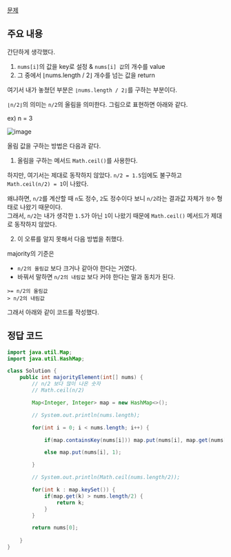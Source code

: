 [문제](https://leetcode.com/problems/majority-element/description/)

## 주요 내용

간단하게 생각했다. 

1) `nums[i]`의 값을 key로 설정 & `nums[i] 값`의 개수를 value 
2) 그 중에서 ⌊nums.length / 2⌋ 개수를 넘는 값을 return 

여기서 내가 놓쳤던 부분은 `⌊nums.length / 2⌋`를 구하는 부분이다. 

`⌊n/2⌋`의 의미는 `n/2`의 올림을 의미한다. 그림으로 표현하면 아래와 같다. 

ex) n = 3

![image](https://user-images.githubusercontent.com/64796257/194043009-17d9779d-fe37-4ccc-9b03-bf96a07db423.png)

올림 값을 구하는 방법은 다음과 같다.

1) 올림을 구하는 메서드 `Math.ceil()`를 사용한다. 

하지만, 여기서는 제대로 동작하지 않았다. `n/2 = 1.5`임에도 불구하고 `Math.ceil(n/2) = 1`이 나왔다. 

왜냐하면, `n/2`를 계산할 때 `n`도 정수, `2`도 정수이다 보니 `n/2`라는 결과값 자체가 `정수` 형태로 나왔기 때문이다.  
그래서, `n/2`는 내가 생각한 `1.5`가 아닌 `1`이 나왔기 때문에 `Math.ceil()` 메서드가 제대로 동작하지 않았다. 

2) 이 오류를 알지 못해서 다음 방법을 취했다. 

majority의 기준은
- `n/2의 올림값` 보다 크거나 같아야 한다는 거였다. 
- 바꿔서 말하면 `n/2의 내림값` 보다 커야 한다는 말과 동치가 된다.

```
>= n/2의 올림값 
> n/2의 내림값
```

그래서 아래와 같이 코드를 작성했다. 


## 정답 코드 
``` java
import java.util.Map; 
import java.util.HashMap; 

class Solution {
    public int majorityElement(int[] nums) {
        // n/2 보다 많이 나온 숫자 
        // Math.ceil(n/2)

        Map<Integer, Integer> map = new HashMap<>(); 

        // System.out.println(nums.length); 

        for(int i = 0; i < nums.length; i++) {

            if(map.containsKey(nums[i])) map.put(nums[i], map.get(nums[i]) + 1); 

            else map.put(nums[i], 1); 

        }

        // System.out.println(Math.ceil(nums.length/2));

        for(int k : map.keySet()) {
            if(map.get(k) > nums.length/2) {
                return k; 
            }
        }

        return nums[0];
           
    }
}
```
